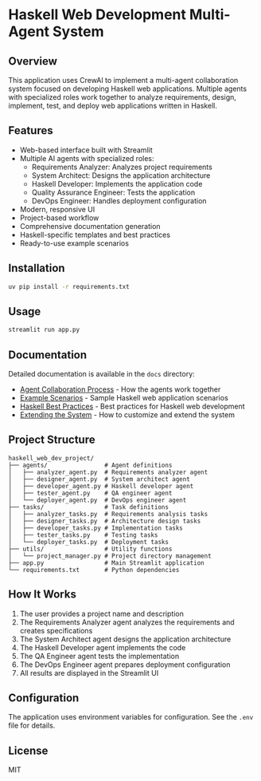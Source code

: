 # Haskell Web Development Multi-Agent System

## Overview

This application uses CrewAI to implement a multi-agent collaboration system focused on developing Haskell web applications. Multiple agents with specialized roles work together to analyze requirements, design, implement, test, and deploy web applications written in Haskell.

## Features

- Web-based interface built with Streamlit
- Multiple AI agents with specialized roles:
  - Requirements Analyzer: Analyzes project requirements
  - System Architect: Designs the application architecture
  - Haskell Developer: Implements the application code
  - Quality Assurance Engineer: Tests the application
  - DevOps Engineer: Handles deployment configuration
- Modern, responsive UI
- Project-based workflow
- Comprehensive documentation generation
- Haskell-specific templates and best practices
- Ready-to-use example scenarios

## Installation

```bash
uv pip install -r requirements.txt
```

## Usage

```bash
streamlit run app.py
```

## Documentation

Detailed documentation is available in the `docs` directory:

- [Agent Collaboration Process](docs/agent_collaboration.md) - How the agents work together
- [Example Scenarios](docs/example_scenarios.md) - Sample Haskell web application scenarios
- [Haskell Best Practices](docs/haskell_best_practices.md) - Best practices for Haskell web development
- [Extending the System](docs/extending_the_system.md) - How to customize and extend the system

## Project Structure

```
haskell_web_dev_project/
├── agents/                # Agent definitions
│   ├── analyzer_agent.py  # Requirements analyzer agent
│   ├── designer_agent.py  # System architect agent
│   ├── developer_agent.py # Haskell developer agent
│   ├── tester_agent.py    # QA engineer agent
│   └── deployer_agent.py  # DevOps engineer agent
├── tasks/                 # Task definitions
│   ├── analyzer_tasks.py  # Requirements analysis tasks
│   ├── designer_tasks.py  # Architecture design tasks
│   ├── developer_tasks.py # Implementation tasks
│   ├── tester_tasks.py    # Testing tasks
│   └── deployer_tasks.py  # Deployment tasks
├── utils/                 # Utility functions
│   └── project_manager.py # Project directory management
├── app.py                 # Main Streamlit application
└── requirements.txt       # Python dependencies
```

## How It Works

1. The user provides a project name and description
2. The Requirements Analyzer agent analyzes the requirements and creates specifications
3. The System Architect agent designs the application architecture
4. The Haskell Developer agent implements the code
5. The QA Engineer agent tests the implementation
6. The DevOps Engineer agent prepares deployment configuration
7. All results are displayed in the Streamlit UI

## Configuration

The application uses environment variables for configuration. See the `.env` file for details.

## License

MIT
